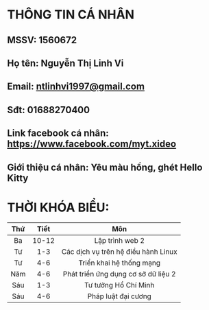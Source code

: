 # THÔNG TIN CÁ NHÂN
## MSSV: 1560672
## Họ tên: Nguyễn Thị Linh Vi
## Email: ntlinhvi1997@gmail.com
## Sđt: 01688270400
## Link facebook cá nhân: https://www.facebook.com/myt.xideo
## Giới thiệu cá nhân: Yêu màu hồng, ghét Hello Kitty

# THỜI KHÓA BIỂU:
|Thứ|Tiết|Môn|
|:-------:|:-------:|:-------:|
|Ba|10-12|Lập trình web 2|
|Tư|1-3|Các dịch vụ trên hệ điều hành Linux|
|Tư|4-6|Triển khai hệ thống mạng|
|Năm|4-6|Phát triển ứng dụng cơ sở dữ liệu 2|
|Sáu|1-3|Tư tưởng Hồ Chí Minh|
|Sáu|4-6|Pháp luật đại cương|
